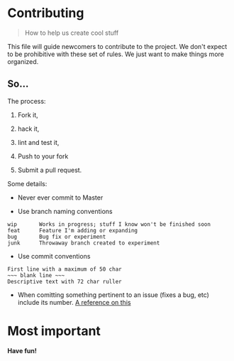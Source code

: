 Contributing
===
> How to help us create cool stuff

This file will guide newcomers to contribute to the project. We don't expect to be prohibitive with these set of rules. We just want to make things more organized.

So...
---
The process:

1.	Fork it,

2.	hack it,

3.	lint and test it,

4.	Push to your fork

5.	Submit a pull request.

Some details:

- 	Never ever commit to Master

- 	Use branch naming conventions

```
wip       Works in progress; stuff I know won't be finished soon
feat      Feature I'm adding or expanding
bug       Bug fix or experiment
junk      Throwaway branch created to experiment
```

- Use commit conventions

```
First line with a maximum of 50 char
~~~ blank line ~~~
Descriptive text with 72 char ruller
```

- When comitting something pertinent to an issue (fixes a bug, etc) include its number.
[A reference on this](https://help.github.com/articles/closing-issues-via-commit-messages)

Most important
===
**Have fun!**